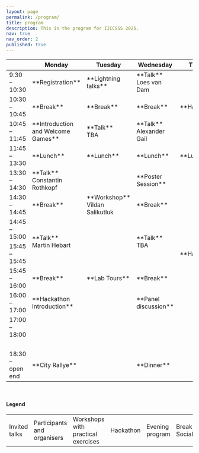 ```yaml
---
layout: page
permalink: /program/
title: program
description: This is the program for IICCSSS 2025.
nav: true
nav_order: 2
published: true
---
```


<table class="table table-bordered">
  <thead>
    <tr>
      <th scope="col"></th>
      <th scope="col">Monday</th>
      <th scope="col">Tuesday</th>
      <th scope="col">Wednesday</th>
      <th scope="col">Thursday</th>
      <th scope="col">Friday</th>
    </tr>
  </thead>
  <tbody>
    <tr>
        <td> 9:30 – 10:30 </td>
        <td markdown="span" class="schedule-participants"> **Registration** </td>
        <td markdown="span" class="schedule-participants"> **Lightning talks** </td>
        <td markdown="span" class="schedule-talk"> **Talk** <br> Loes van Dam </td>
        <td markdown="span" rowspan="3" class="schedule-hackathon"> **Hackathon** </td>
        <td markdown="span" rowspan="3" class="schedule-hackathon"> **Project Presentations** </td>
    </tr>
    <tr>
        <td> 10:30 – 10:45 </td>
        <td markdown="span" class="schedule-break"> **Break** </td>
        <td markdown="span" class="schedule-break"> **Break** </td>
        <td markdown="span" class="schedule-break"> **Break** </td>
    </tr>
    <tr>
        <td> 10:45 – 11:45 </td>
        <td markdown="span" class="schedule-participants"> **Introduction and Welcome Games** </td>
        <td markdown="span" class="schedule-talk"> **Talk** <br> TBA </td>
        <td markdown="span" class="schedule-talk"> **Talk** <br> Alexander Gail </td>
    </tr>
    <tr>
        <td> 11:45 – 13:30 </td>
        <td markdown="span" class="schedule-break"> **Lunch** </td>
        <td markdown="span" class="schedule-break"> **Lunch** </td>
        <td markdown="span" class="schedule-break"> **Lunch** </td>
        <td markdown="span" class="schedule-break"> **Lunch** </td>
        <td markdown="span" class="schedule-break"> **Lunch** </td>
    </tr>
    <tr>
        <td> 13:30 – 14:30 </td>
        <td markdown="span" class="schedule-talk"> **Talk** <br> Constantin Rothkopf </td>
        <td markdown="span" rowspan="3" class="schedule-workshop"> **Workshop** <br> Vildan Salikutluk </td>
        <td markdown="span" class="schedule-participants"> **Poster Session** </td>
        <td markdown="span" rowspan="7" class="schedule-hackathon"> **Hackathon** </td>
        <td markdown="span" class="schedule-talk"> **Talk** <br> Ute Schmid </td>
    </tr>
    <tr>
        <td> 14:30 – 14:45 </td>
        <td markdown="span" class="schedule-break"> **Break** </td>
        <td markdown="span" class="schedule-break"> **Break** </td>
        <td markdown="span" class="schedule-break"> **Break** </td>
    </tr>
    <tr>
      <td> 14:45 – 15:00 </td>
      <td markdown="span" rowspan="2" class="schedule-talk"> **Talk** <br> Martin Hebart </td>
      <td markdown="span" rowspan="2" class="schedule-talk"> **Talk** <br> TBA </td>
      <td markdown="span" class="schedule-talk"> **Closing Remarks** </td>
    </tr>
    <tr>
        <td> 15:45 – 15:45 </td>
        <td markdown="span" rowspan="3" class="schedule-participants"> **Lab Tours** </td>
    </tr>
    <tr>
        <td> 15:45 – 16:00 </td>
        <td markdown="span" class="schedule-break"> **Break** </td>
        <td markdown="span" class="schedule-break"> **Break** </td>
    </tr>
    <tr>
        <td> 16:00 – 17:00 </td>
        <td markdown="span" class="schedule-hackathon"> **Hackathon Introduction** </td>
        <td markdown="span" class="schedule-talk"> **Panel discussion** </td>
    </tr>
    <tr>
        <td> 17:00 – 18:00 </td>
        <td> &nbsp; </td>
        <td> &nbsp; </td>
        <td> &nbsp; </td>
    </tr>
     <tr>
        <td> &nbsp; </td>
        <td> &nbsp; </td>
        <td> &nbsp; </td>
        <td> &nbsp; </td>
        <td> &nbsp; </td>
    </tr>
    <tr>
        <td> 18:30 – open end </td>
        <td markdown="span" class="schedule-evening"> **City Rallye** </td>
        <td> &nbsp; </td>
        <td markdown="span" class="schedule-evening"> **Dinner** </td>
        <td> &nbsp; </td>
    </tr>
  </tbody>
</table>

<br>

#### Legend

<table class="table table-bordered">
  <tbody>
    <tr>
        <td class="schedule-talk">Invited talks</td>
        <td class="schedule-participants">Participants and organisers</td>
        <td  class="schedule-workshop">Workshops with practical exercises</td>
        <td class="schedule-hackathon">Hackathon</td>
        <td class="schedule-evening">Evening program</td>
        <td class="schedule-break">Break and Socializing</td>
    </tr>
  </tbody>
</table>
